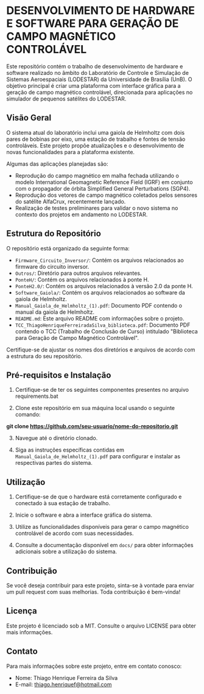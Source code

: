 # DESENVOLVIMENTO DE HARDWARE E SOFTWARE PARA GERAÇÃO DE CAMPO MAGNÉTICO CONTROLÁVEL

Este repositório contém o trabalho de desenvolvimento de hardware e software realizado no âmbito do Laboratório de Controle e Simulação de Sistemas Aeroespaciais (LODESTAR) da Universidade de Brasília (UnB). O objetivo principal é criar uma plataforma com interface gráfica para a geração de campo magnético controlável, direcionada para aplicações no simulador de pequenos satélites do LODESTAR.

## Visão Geral

O sistema atual do laboratório inclui uma gaiola de Helmholtz com dois pares de bobinas por eixo, uma estação de trabalho e fontes de tensão controláveis. Este projeto propõe atualizações e o desenvolvimento de novas funcionalidades para a plataforma existente.

Algumas das aplicações planejadas são:

- Reprodução do campo magnético em malha fechada utilizando o modelo International Geomagnetic Reference Field (IGRF) em conjunto com o propagador de órbita Simplified General Perturbations (SGP4).
- Reprodução dos vetores de campo magnético coletados pelos sensores do satélite AlfaCrux, recentemente lançado.
- Realização de testes preliminares para validar o novo sistema no contexto dos projetos em andamento no LODESTAR.

## Estrutura do Repositório

O repositório está organizado da seguinte forma:

- `Firmware_Circuito_Inversor/`: Contém os arquivos relacionados ao firmware do circuito inversor.
- `Outros/`: Diretório para outros arquivos relevantes.
- `PonteH/`: Contém os arquivos relacionados à ponte H.
- `PonteH2.0/`: Contém os arquivos relacionados à versão 2.0 da ponte H.
- `Software_Gaiola/`: Contém os arquivos relacionados ao software da gaiola de Helmholtz.
- `Manual_Gaiola_de_Helmholtz_(1).pdf`: Documento PDF contendo o manual da gaiola de Helmholtz.
- `README.md`: Este arquivo README com informações sobre o projeto.
- `TCC_ThiagoHenriqueFerreiradaSilva_biblioteca.pdf`: Documento PDF contendo o TCC (Trabalho de Conclusão de Curso) intitulado "Biblioteca para Geração de Campo Magnético Controlável".

Certifique-se de ajustar os nomes dos diretórios e arquivos de acordo com a estrutura do seu repositório.

## Pré-requisitos e Instalação

1. Certifique-se de ter os seguintes componentes presentes no arquivo requirements.bat

2. Clone este repositório em sua máquina local usando o seguinte comando:

**git clone https://github.com/seu-usuario/nome-do-repositorio.git**

3. Navegue até o diretório clonado.

4. Siga as instruções específicas contidas em `Manual_Gaiola_de_Helmholtz_(1).pdf` para configurar e instalar as respectivas partes do sistema.

## Utilização

1. Certifique-se de que o hardware está corretamente configurado e conectado à sua estação de trabalho.

2. Inicie o software e abra a interface gráfica do sistema.

3. Utilize as funcionalidades disponíveis para gerar o campo magnético controlável de acordo com suas necessidades.

4. Consulte a documentação disponível em `docs/` para obter informações adicionais sobre a utilização do sistema.

## Contribuição

Se você deseja contribuir para este projeto, sinta-se à vontade para enviar um pull request com suas melhorias. Toda contribuição é bem-vinda!

## Licença

Este projeto é licenciado sob a MIT. Consulte o arquivo LICENSE para obter mais informações.

## Contato

Para mais informações sobre este projeto, entre em contato conosco:

- Nome: Thiago Henrique Ferreira da Silva
- E-mail: thiago.henriquef@hotmail.com



